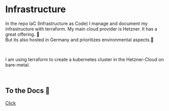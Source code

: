 # Infrastructure

In the repo IaC (Infrastructure as Code) I manage and document my infrastructure with terraform. My main cloud provider is Hetzner. It has a great offering. 🤑  
But its also hosted in Germany and prioritizes environmental aspects.🍃

<br>

I am using terraform to create a kubernetes cluster in the Hetzner-Cloud on bare-metal.

<br>

## To the Docs 📄

[Click](../Docs/Infrastructure.md)
